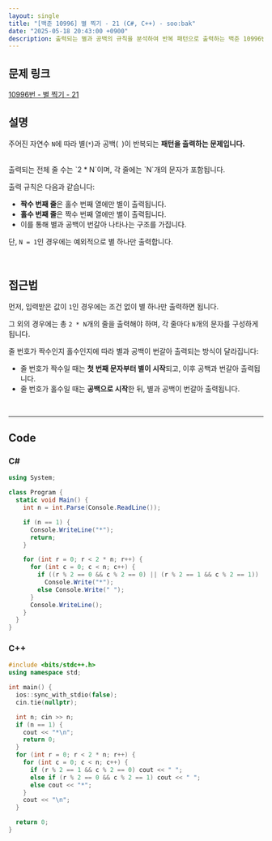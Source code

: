```yaml
---
layout: single
title: "[백준 10996] 별 찍기 - 21 (C#, C++) - soo:bak"
date: "2025-05-18 20:43:00 +0900"
description: 출력되는 별과 공백의 규칙을 분석하여 반복 패턴으로 출력하는 백준 10996번 별 찍기 - 21 문제의 C# 및 C++ 풀이 및 해설
---
```


## 문제 링크
[10996번 - 별 찍기 - 21](https://www.acmicpc.net/problem/10996)

## 설명

주어진 자연수 `N`에 따라 별(`*`)과 공백(` `)이 반복되는 **패턴을 출력하는 문제입니다.**

<br>
출력되는 전체 줄 수는 `2 * N`이며, 각 줄에는 `N`개의 문자가 포함됩니다.

출력 규칙은 다음과 같습니다:

- **짝수 번째 줄**은 홀수 번째 열에만 별이 출력됩니다.
- **홀수 번째 줄**은 짝수 번째 열에만 별이 출력됩니다.
- 이를 통해 별과 공백이 번갈아 나타나는 구조를 가집니다.

단, `N = 1`인 경우에는 예외적으로 별 하나만 출력합니다.

<br>

## 접근법

먼저, 입력받은 값이 `1`인 경우에는 조건 없이 별 하나만 출력하면 됩니다.

그 외의 경우에는 총 `2 * N`개의 줄을 출력해야 하며, 각 줄마다 `N`개의 문자를 구성하게 됩니다.

줄 번호가 짝수인지 홀수인지에 따라 별과 공백이 번갈아 출력되는 방식이 달라집니다:

- 줄 번호가 짝수일 때는 **첫 번째 문자부터 별이 시작**되고, 이후 공백과 번갈아 출력됩니다.
- 줄 번호가 홀수일 때는 **공백으로 시작**한 뒤, 별과 공백이 번갈아 출력됩니다.

<br>

---

## Code

### C#

```csharp
using System;

class Program {
  static void Main() {
    int n = int.Parse(Console.ReadLine());

    if (n == 1) {
      Console.WriteLine("*");
      return;
    }

    for (int r = 0; r < 2 * n; r++) {
      for (int c = 0; c < n; c++) {
        if ((r % 2 == 0 && c % 2 == 0) || (r % 2 == 1 && c % 2 == 1))
          Console.Write("*");
        else Console.Write(" ");
      }
      Console.WriteLine();
    }
  }
}
```

### C++

```cpp
#include <bits/stdc++.h>
using namespace std;

int main() {
  ios::sync_with_stdio(false);
  cin.tie(nullptr);

  int n; cin >> n;
  if (n == 1) {
    cout << "*\n";
    return 0;
  }
  for (int r = 0; r < 2 * n; r++) {
    for (int c = 0; c < n; c++) {
      if (r % 2 == 1 && c % 2 == 0) cout << " ";
      else if (r % 2 == 0 && c % 2 == 1) cout << " ";
      else cout << "*";
    }
    cout << "\n";
  }

  return 0;
}
```
